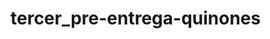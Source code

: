 # tercer_pre-entrega-quinones
<!-- 
WineApp es un sitio web que permite cargar productos, clientes y vendedores.

(cliente)
Samuel
Alta2020

(staff)
Enzo 
Alta2020

administrador (staff)
administrador
 -->

<!-- http://127.0.0.1:8000/admin/
http://127.0.0.1:8000/wine_app/listar_clientes
http://127.0.0.1:8000/wine_app/listar_productos
http://127.0.0.1:8000/wine_app/listar_vendedores
http://127.0.0.1:8000/wine_app/agregar_producto 
http://127.0.0.1:8000/wine_app/agregar_cliente
http://127.0.0.1:8000/wine_app/agregar_vendedor
http://127.0.0.1:8000/wine_app/busquedaProducto 
http://127.0.0.1:8000/wine_app/listarVendedores
http://127.0.0.1:8000/wine_app/login
http://127.0.0.1:8000/wine_app/registrar 
http://127.0.0.1:8000/wine_app/logout 
http://127.0.0.1:8000/wine_app/about
http://127.0.0.1:8000/wine_app/detalles_producto/<int:producto_id>
http://127.0.0.1:8000/wine_app/buscar 
http://127.0.0.1:8000/wine_app/inicio 
http://127.0.0.1:8000/wine_app/contacto
http://127.0.0.1:8000/wine_app/editar-perfil 
http://127.0.0.1:8000/wine_app/Agregar-avatar
http://127.0.0.1:8000/wine_app/producto/editar/
http://127.0.0.1:8000/wine_app/producto/detalles/
http://127.0.0.1:8000/wine_app/eliminar_producto/<int:producto_id>/ [name='eliminar_producto'] -->